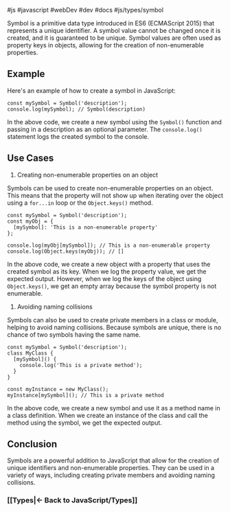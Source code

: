 #js #javascript #webDev #dev #docs #js/types/symbol 

Symbol is a primitive data type introduced in ES6 (ECMAScript 2015) that represents a unique identifier. A symbol value cannot be changed once it is created, and it is guaranteed to be unique. Symbol values are often used as property keys in objects, allowing for the creation of non-enumerable properties.

## Example

Here's an example of how to create a symbol in JavaScript:

```
const mySymbol = Symbol('description');
console.log(mySymbol); // Symbol(description)

```

In the above code, we create a new symbol using the `Symbol()` function and passing in a description as an optional parameter. The `console.log()` statement logs the created symbol to the console.

## Use Cases

1. Creating non-enumerable properties on an object

Symbols can be used to create non-enumerable properties on an object. This means that the property will not show up when iterating over the object using a `for...in` loop or the `Object.keys()` method.

```
const mySymbol = Symbol('description');
const myObj = {
  [mySymbol]: 'This is a non-enumerable property'
};

console.log(myObj[mySymbol]); // This is a non-enumerable property
console.log(Object.keys(myObj)); // []

```

In the above code, we create a new object with a property that uses the created symbol as its key. When we log the property value, we get the expected output. However, when we log the keys of the object using `Object.keys()`, we get an empty array because the symbol property is not enumerable.

1. Avoiding naming collisions

Symbols can also be used to create private members in a class or module, helping to avoid naming collisions. Because symbols are unique, there is no chance of two symbols having the same name.

```
const mySymbol = Symbol('description');
class MyClass {
  [mySymbol]() {
    console.log('This is a private method');
  }
}

const myInstance = new MyClass();
myInstance[mySymbol](); // This is a private method

```

In the above code, we create a new symbol and use it as a method name in a class definition. When we create an instance of the class and call the method using the symbol, we get the expected output.

## Conclusion

Symbols are a powerful addition to JavaScript that allow for the creation of unique identifiers and non-enumerable properties. They can be used in a variety of ways, including creating private members and avoiding naming collisions.



### [[Types|<- Back to JavaScript/Types]]